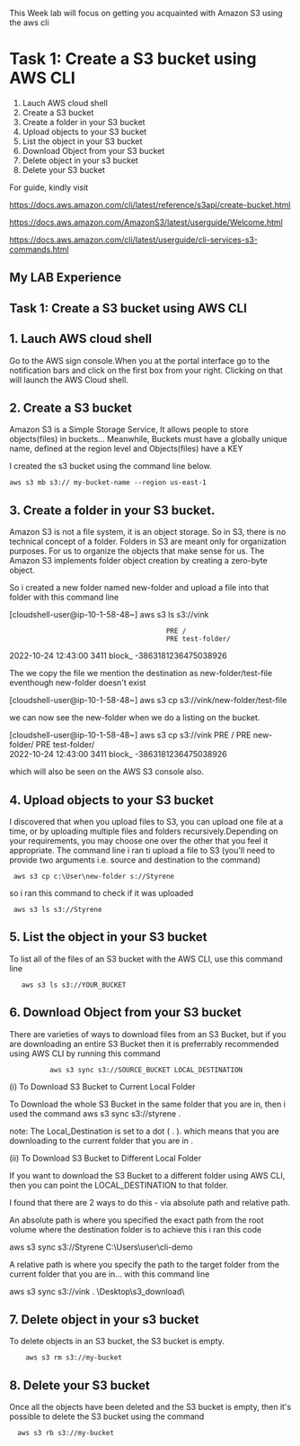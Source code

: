 This Week lab will focus on getting you acquainted with Amazon S3 using the aws cli

# Task 1: Create a S3 bucket using AWS CLI

1. Lauch AWS cloud shell
2. Create a S3 bucket 
3. Create a folder in your S3 bucket
4. Upload objects to your S3 bucket
5. List the object in your S3 bucket
6. Download Object from your S3 bucket
7. Delete object in your s3 bucket
8. Delete your S3 bucket





For guide, kindly visit

https://docs.aws.amazon.com/cli/latest/reference/s3api/create-bucket.html

https://docs.aws.amazon.com/AmazonS3/latest/userguide/Welcome.html

https://docs.aws.amazon.com/cli/latest/userguide/cli-services-s3-commands.html







## My LAB Experience 

## Task 1: Create a S3 bucket using AWS CLI


## 1. Lauch AWS cloud shell
Go to the AWS sign console.When you at the portal interface go to the notification bars and click on the first box from your right. Clicking on that will launch the AWS Cloud shell.

## 2. Create a S3 bucket 

Amazon S3 is a Simple Storage Service, It allows people to store objects(files) in buckets...
Meanwhile, Buckets must have a globally unique name, defined at the region level and Objects(files) have a KEY

I created the s3 bucket using the command line below.

    aws s3 mb s3:// my-bucket-name --region us-east-1
   
   
## 3. Create a folder in your S3 bucket.

Amazon S3 is not a file system, it is an object storage. So in S3, there is no technical concept of a folder. Folders in S3 are meant only for organization purposes. For us to organize the objects that make sense for us. The Amazon S3 implements folder object creation by creating a zero-byte object.

So i created a new folder named new-folder and upload a file into that folder with this command line

[cloudshell-user@ip-10-1-58-48~] aws s3 ls s3://vink
          
                                           PRE / 
                                           PRE test-folder/
                                           
 2022-10-24 12:43:00         3411 block_ -3863181236475038926
 
 The we copy the file we mention the destination as new-folder/test-file eventhough new-folder doesn't exist
 
 [cloudshell-user@ip-10-1-58-48~] aws s3 cp s3://vink/new-folder/test-file
 
 we can now see the new-folder when we do a listing on the bucket.
 
  [cloudshell-user@ip-10-1-58-48~] aws s3 cp s3://vink
                                             PRE / 
                                             PRE new-folder/
                                             PRE test-folder/                   
 2022-10-24 12:43:00                        3411 block_ -3863181236475038926 
 
 
 which will also be seen on the AWS S3 console also.
 
 
 ## 4.  Upload objects to your S3 bucket
 I discovered that when you upload files to S3, you can upload one file at a time, or by uploading multiple files and folders recursively.Depending on your requirements, you may choose one over the other that you feel it appropriate.
 The command line i ran ti upload a file to S3 (you'll need to provide two arguments i.e. source and destination to the command)
 
     aws s3 cp c:\User\new-folder s://Styrene
     
 so i ran this command to check if it was uploaded
    
     aws s3 ls s3://Styrene
     
## 5.  List the object in your S3 bucket

To list all of the files of an S3 bucket with the AWS CLI, use this command line 

       aws s3 ls s3://YOUR_BUCKET
       
## 6. Download Object from your S3 bucket
There are varieties of ways to download files from an S3 Bucket, but if you are downloading an entire S3 Bucket then it is preferrably recommended using AWS CLI by running this command

              aws s3 sync s3://SOURCE_BUCKET LOCAL_DESTINATION
              
(i) To Download S3 Bucket to Current Local Folder
              
 To Download the whole S3 Bucket in the same folder that you are in, then i used the command       aws s3 sync s3://styrene .
 
 note: The Local_Destination is set to a dot ( . ). which means that you are downloading to the current folder that you are in .
 
(ii) To Download S3 Bucket to Different Local Folder

If you want to download the S3 Bucket to a different folder using AWS CLI, then you can point the LOCAL_DESTINATION to that folder.

I found that there are 2 ways to do this - via absolute path and relative path.

An absolute path is where you specified the exact path from the root volume where the destination folder is to achieve this i ran this code  

  aws s3 sync s3://Styrene C:\Users\user\cli-demo
  
 A relative path is where you specify the path to the target folder from the current folder that you are in... with this command line 
 
  aws s3 sync s3://vink . \Desktop\s3_download\
  
## 7. Delete object in your s3 bucket
To delete objects in an S3 bucket, the S3 bucket is empty.
   
        aws s3 rm s3://my-bucket
  
## 8. Delete your S3 bucket
Once all the objects have been deleted and the S3 bucket is empty, then it's possible to delete the S3 bucket using the command 

      aws s3 rb s3://my-bucket

